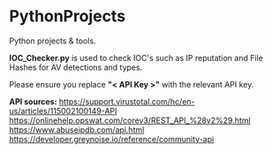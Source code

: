 # PythonProjects
Python projects &amp; tools.

**IOC_Checker.py** is used to check IOC's such as IP reputation and File Hashes for AV detections and types. 

Please ensure you replace **"< API Key >"** with the relevant API key.

**API sources:**
https://support.virustotal.com/hc/en-us/articles/115002100149-API
https://onlinehelp.opswat.com/corev3/REST_API_%28v2%29.html
https://www.abuseipdb.com/api.html
https://developer.greynoise.io/reference/community-api